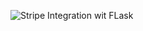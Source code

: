 ![Stripe Integration wit FLask](https://user-images.githubusercontent.com/51321911/137489465-cc5a025d-4e1e-4dc1-bbc9-47a75405d7b3.png)
